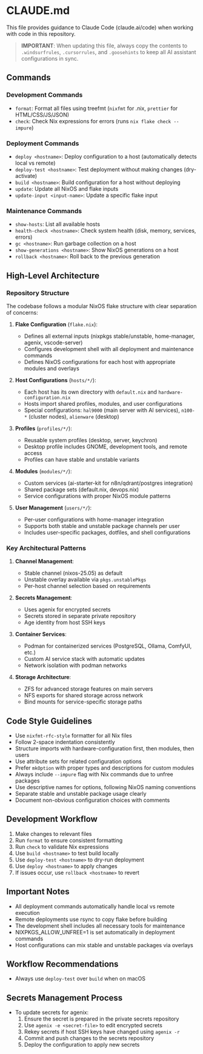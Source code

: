 # CLAUDE.md

This file provides guidance to Claude Code (claude.ai/code) when working with code in this repository.

> **IMPORTANT**: When updating this file, always copy the contents to `.windsurfrules`, `.cursorrules`, and `.goosehints` to keep all AI assistant configurations in sync.

## Commands

### Development Commands
- `format`: Format all files using treefmt (`nixfmt` for .nix, `prettier` for HTML/CSS/JS/JSON)
- `check`: Check Nix expressions for errors (runs `nix flake check --impure`)

### Deployment Commands
- `deploy <hostname>`: Deploy configuration to a host (automatically detects local vs remote)
- `deploy-test <hostname>`: Test deployment without making changes (dry-activate)
- `build <hostname>`: Build configuration for a host without deploying
- `update`: Update all NixOS and flake inputs
- `update-input <input-name>`: Update a specific flake input

### Maintenance Commands
- `show-hosts`: List all available hosts
- `health-check <hostname>`: Check system health (disk, memory, services, errors)
- `gc <hostname>`: Run garbage collection on a host
- `show-generations <hostname>`: Show NixOS generations on a host
- `rollback <hostname>`: Roll back to the previous generation

## High-Level Architecture

### Repository Structure
The codebase follows a modular NixOS flake structure with clear separation of concerns:

1. **Flake Configuration** (`flake.nix`):
   - Defines all external inputs (nixpkgs stable/unstable, home-manager, agenix, vscode-server)
   - Configures development shell with all deployment and maintenance commands
   - Defines NixOS configurations for each host with appropriate modules and overlays

2. **Host Configurations** (`hosts/*/`):
   - Each host has its own directory with `default.nix` and `hardware-configuration.nix`
   - Hosts import shared profiles, modules, and user configurations
   - Special configurations: `hal9000` (main server with AI services), `n100-*` (cluster nodes), `alienware` (desktop)

3. **Profiles** (`profiles/*/`):
   - Reusable system profiles (desktop, server, keychron)
   - Desktop profile includes GNOME, development tools, and remote access
   - Profiles can have stable and unstable variants

4. **Modules** (`modules/*/`):
   - Custom services (ai-starter-kit for n8n/qdrant/postgres integration)
   - Shared package sets (default.nix, devops.nix)
   - Service configurations with proper NixOS module patterns

5. **User Management** (`users/*/`):
   - Per-user configurations with home-manager integration
   - Supports both stable and unstable package channels per user
   - Includes user-specific packages, dotfiles, and shell configurations

### Key Architectural Patterns

1. **Channel Management**:
   - Stable channel (nixos-25.05) as default
   - Unstable overlay available via `pkgs.unstablePkgs`
   - Per-host channel selection based on requirements

2. **Secrets Management**:
   - Uses agenix for encrypted secrets
   - Secrets stored in separate private repository
   - Age identity from host SSH keys

3. **Container Services**:
   - Podman for containerized services (PostgreSQL, Ollama, ComfyUI, etc.)
   - Custom AI service stack with automatic updates
   - Network isolation with podman networks

4. **Storage Architecture**:
   - ZFS for advanced storage features on main servers
   - NFS exports for shared storage across network
   - Bind mounts for service-specific storage paths

## Code Style Guidelines

- Use `nixfmt-rfc-style` formatter for all Nix files
- Follow 2-space indentation consistently
- Structure imports with hardware-configuration first, then modules, then users
- Use attribute sets for related configuration options
- Prefer `mkOption` with proper types and descriptions for custom modules
- Always include `--impure` flag with Nix commands due to unfree packages
- Use descriptive names for options, following NixOS naming conventions
- Separate stable and unstable package usage clearly
- Document non-obvious configuration choices with comments

## Development Workflow

1. Make changes to relevant files
2. Run `format` to ensure consistent formatting
3. Run `check` to validate Nix expressions
4. Use `build <hostname>` to test build locally
5. Use `deploy-test <hostname>` to dry-run deployment
6. Use `deploy <hostname>` to apply changes
7. If issues occur, use `rollback <hostname>` to revert

## Important Notes

- All deployment commands automatically handle local vs remote execution
- Remote deployments use rsync to copy flake before building
- The development shell includes all necessary tools for maintenance
- NIXPKGS_ALLOW_UNFREE=1 is set automatically in deployment commands
- Host configurations can mix stable and unstable packages via overlays

## Workflow Recommendations
- Always use `deploy-test` over `build` when on macOS

## Secrets Management Process
- To update secrets for agenix:
  1. Ensure the secret is prepared in the private secrets repository
  2. Use `agenix -e <secret-file>` to edit encrypted secrets
  3. Rekey secrets if host SSH keys have changed using `agenix -r`
  4. Commit and push changes to the secrets repository
  5. Deploy the configuration to apply new secrets